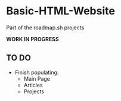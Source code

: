 # Basic-HTML-Website
Part of the roadmap.sh projects

__WORK IN PROGRESS__

## TO DO
- Finish populating:
  - Main Page
  - Articles
  - Projects


